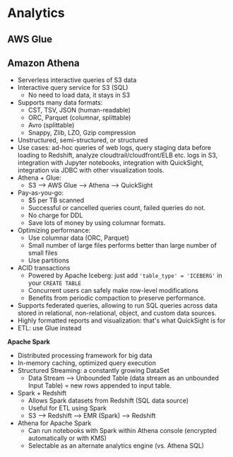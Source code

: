 # Analytics

## AWS Glue

## Amazon Athena
- Serverless interactive queries of S3 data
- Interactive query service for S3 (SQL)
  - No need to load data, it stays in S3
- Supports many data formats:
  - CST, TSV, JSON (human-readable)
  - ORC, Parquet (columnar, splittable)
  - Avro (splittable)
  - Snappy, Zlib, LZO, Gzip compression
- Unstructured, semi-structured, or structured
- Use cases: ad-hoc queries of web logs, query staging data before loading to Redshift, analyze cloudtrail/cloudfront/ELB etc. logs in S3, integration with Jupyter notebooks, integration with QuickSight, integration via JDBC with other visualization tools.
- Athena + Glue:
  - S3 --> AWS Glue --> Athena --> QuickSight
- Pay-as-you-go:
  - $5 per TB scanned
  - Successful or cancelled queries count, failed queries do not.
  - No charge for DDL
  - Save lots of money by using columnar formats.
- Optimizing performance:
  - Use columnar data (ORC, Parquet)
  - Small number of large files performs better than large number of small files
  - Use partitions
- ACID transactions
  - Powered by Apache Iceberg: just add `'table_type' = 'ICEBERG'` in your `CREATE TABLE`
  - Concurrent users can safely make row-level modifications
  - Benefits from periodic compaction to preserve performance.
- Supports federated queries, allowing to run SQL queries across data stored in relational, non-relational, object, and custom data sources. 
- Highly formatted reports and visualization: that's what QuickSight is for
- ETL: use Glue instead

**Apache Spark**
- Distributed processing framework for big data
- In-memory caching, optimized query execution
- Structured Streaming: a constantly growing DataSet
  - Data Stream --> Unbounded Table (data stream as an unbounded Input Table) = new rows appended to input table.
- Spark + Redshift
  - Allows Spark datasets from Redshift (SQL data source)
  - Useful for ETL using Spark
  - S3 --> Redshift --> EMR (Spark) --> Redshift
- Athena for Apache Spark
  - Can run notebooks with Spark within Athena console (encrypted automatically or with KMS)
  - Selectable as an alternate analytics engine (vs. Athena SQL)